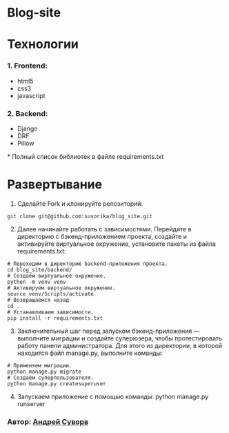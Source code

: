# Blog-site


# Технологии
### 1. Frontend:
* html5
* css3
* javascript

### 2. Backend:
* Django
* DRF
* Pillow

\* Полный список библиотек в файле requirements.txt

# Развертывание 

1. Сделайте Fork и клонируйте репозиторий: 
```
git clone git@github.com:suvorika/blog_site.git 
```
2. Далее начинайте работать с зависимостями. Перейдите в директорию с бэкенд-приложением проекта, создайте и активируйте виртуальное окружение, установите пакеты из файла requirements.txt:
```
# Переходим в директорию backend-приложения проекта.
cd blog_site/backend/
# Создаём виртуальное окружение.
python -m venv venv
# Активируем виртуальное окружение.
source venv/Scripts/activate
# Возвращаемся назад 
cd ..
# Устанавливаем зависимости.
pip install -r requirements.txt
```
3. Заключительный шаг перед запуском бэкенд-приложения — выполните миграции и создайте суперюзера, чтобы протестировать работу панели администратора. Для этого из директории, в которой находится файл manage.py, выполните команды:
```
# Применяем миграции.
python manage.py migrate
# Создаём суперпользователя.
python manage.py createsuperuser
```
4. Запускаем приложение с помощью команды: python manage.py runserver


### Автор: [Андрей Суворв](https://github.com/suvorika)